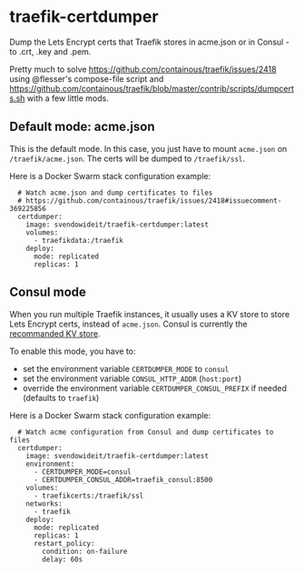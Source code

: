# traefik-certdumper
Dump the Lets Encrypt certs that Traefik stores in acme.json or in Consul - to .crt, .key and .pem.

Pretty much to solve https://github.com/containous/traefik/issues/2418 using @flesser's
compose-file script and https://github.com/containous/traefik/blob/master/contrib/scripts/dumpcerts.sh
with a few little mods.

## Default mode: acme.json
This is the default mode. In this case, you just have to mount `acme.json` on `/traefik/acme.json`.
The certs will be dumped to `/traefik/ssl`.

Here is a Docker Swarm stack configuration example:

```
  # Watch acme.json and dump certificates to files
  # https://github.com/containous/traefik/issues/2418#issuecomment-369225856
  certdumper:
    image: svendowideit/traefik-certdumper:latest
    volumes:
      - traefikdata:/traefik
    deploy:
      mode: replicated
      replicas: 1
```

## Consul mode
When you run multiple Traefik instances, it usually uses a KV store to store Lets Encrypt certs, instead of `acme.json`.
Consul is currently the [recommanded KV store](https://docs.traefik.io/user-guide/cluster/).

To enable this mode, you have to:
* set the environment variable `CERTDUMPER_MODE` to `consul`
* set the environment variable `CONSUL_HTTP_ADDR` (`host:port`)
* override the environment variable `CERTDUMPER_CONSUL_PREFIX` if needed (defaults to `traefik`)

Here is a Docker Swarm stack configuration example:

```
  # Watch acme configuration from Consul and dump certificates to files
  certdumper:
    image: svendowideit/traefik-certdumper:latest
    environment:
      - CERTDUMPER_MODE=consul
      - CERTDUMPER_CONSUL_ADDR=traefik_consul:8500
    volumes:
      - traefikcerts:/traefik/ssl
    networks:
      - traefik
    deploy:
      mode: replicated
      replicas: 1
      restart_policy:
        condition: on-failure
        delay: 60s
```
